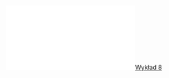 ![AM2-zestaw_08](Notatki/Semestr%202/Analiza%20matematyczna%202.3A/%C4%86wiczenia/%C4%86wiczenia%208/AM2-zestaw_08.pdf)[Wykład 8](Notatki/Semestr%202/Analiza%20matematyczna%202.3A/Wyk%C5%82ady/Wyk%C5%82ad%208/Wyk%C5%82ad%208.md)